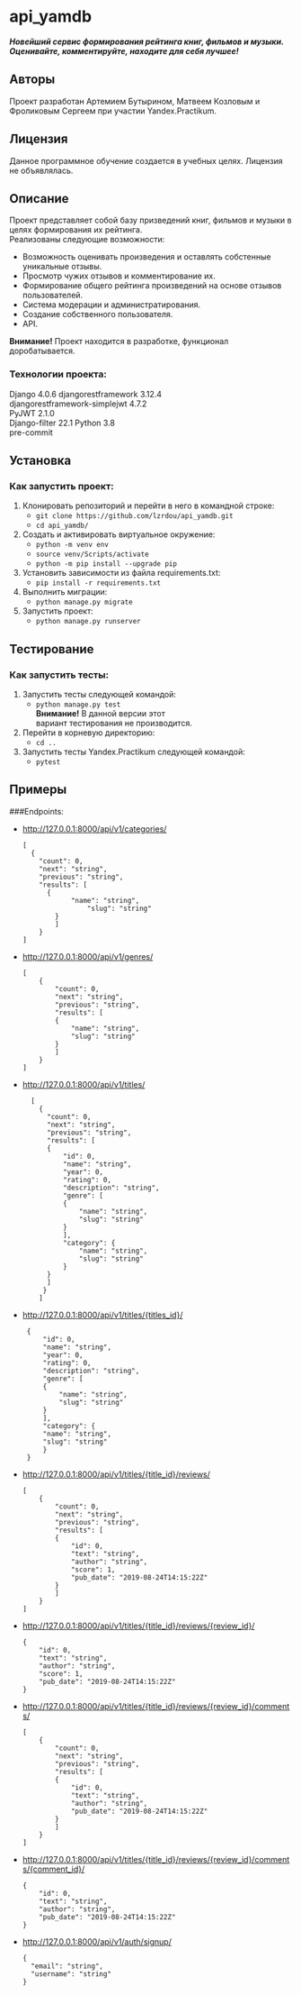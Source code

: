 
# api_yamdb
***Новейший сервис формирования рейтинга книг, фильмов и музыки.***  
***Оценивайте, комментируйте, находите для себя лучшее!*** 
## Авторы
Проект разработан Артемием Бутырином, Матвеем Козловым и Фроликовым Сергеем при участии Yandex.Practikum.  
## Лицензия
Данное программное обучение создается в учебных целях. Лицензия не объявлялась.  
  
## Описание
Проект представляет собой базу призведений книг, фильмов и музыки в целях формирования их рейтинга.  
Реализованы следующие возможности:  
 * Возможность оценивать произведения и оставлять собстенные уникальные отзывы.  
 * Просмотр чужих отзывов и комментирование их.  
 * Формирование общего рейтинга произведений на основе отзывов пользователей.  
 * Система модерации и администратирования.
 * Создание собственного пользователя.    
 * API.
    
**Внимание!** Проект находится в разработке, функционал доробатывается.
### Технологии проекта:
Django 4.0.6 
djangorestframework 3.12.4  
djangorestframework-simplejwt 4.7.2   
PyJWT 2.1.0  
Django-filter 22.1 
Python 3.8  
pre-commit
  
  
## Установка
### Как запустить проект:
1. Клонировать репозиторий и перейти в него в командной строке:
    * ```git clone https://github.com/lzrdou/api_yamdb.git```
	* ```cd api_yamdb/```
2. Cоздать и активировать виртуальное окружение:
	* ```python -m venv env```
	* ```source venv/Scripts/activate```
	* ```python -m pip install --upgrade pip```
3. Установить зависимости из файла requirements.txt:
	* ```pip install -r requirements.txt```
4. Выполнить миграции:
	* ```python manage.py migrate```
6. Запустить проект:
	* ```python manage.py runserver```
## Тестирование
### Как запустить тесты:
1. Запустить тесты следующей командой:
    * ```python manage.py test ```  
**Внимание!** В данной версии этот  
вариант тестирования не производится.
2. Перейти в корневую директорию:
    * ```cd ..```
3. Запустить тесты Yandex.Practikum следующей командой:
    * ```pytest ```
 
## Примеры  
###Endpoints:
* http://127.0.0.1:8000/api/v1/categories/  
 	```
 	[
  	  {
  	    "count": 0,
  	    "next": "string",
  	    "previous": "string",
   	    "results": [
    	  {
     			"name": "string",
    	    		"slug": "string"
    	 	}
    	 	]
  	    }
 	]
  ```
* http://127.0.0.1:8000/api/v1/genres/  
 	```
 	[
  		{
  		 	"count": 0,
  			"next": "string",
  			"previous": "string",
   		 	"results": [
    	 	{
     			"name": "string",
    	    	"slug": "string"
    	 	}
    	 	]
  	    }
 	]
  ```
* http://127.0.0.1:8000/api/v1/titles/  
  ```
	[
	  {
    	"count": 0,
    	"next": "string",
    	"previous": "string",
   	    "results": [
      	{
        	"id": 0,
        	"name": "string",
       	    "year": 0,
        	"rating": 0,
        	"description": "string",
        	"genre": [
          	{
            	"name": "string",
            	"slug": "string"
          	}
        	],
        	"category": {
          		"name": "string",
          		"slug": "string"
        	}
      	}
   	    ]
  	   }
	  ]
  ```
* http://127.0.0.1:8000/api/v1/titles/{titles_id}/  
   ```
	{
  		"id": 0,
  		"name": "string",
  		"year": 0,
  		"rating": 0,
  		"description": "string",
  		"genre": [
    	{
      		"name": "string",
      		"slug": "string"
    	}
  		],
  		"category": {
    	"name": "string",
    	"slug": "string"
  		}
	}
   ```
* http://127.0.0.1:8000/api/v1/titles/{title_id}/reviews/  
	``` 
	[
  		{
   	 		"count": 0,
    		"next": "string",
    		"previous": "string",
    		"results": [
      		{
        		"id": 0,
        		"text": "string",
        		"author": "string",
        		"score": 1,
        		"pub_date": "2019-08-24T14:15:22Z"
      		}
    		]
  		}
	] 
   ```
* http://127.0.0.1:8000/api/v1/titles/{title_id}/reviews/{review_id}/  
	```
	{
  		"id": 0,
  		"text": "string",
  		"author": "string",
  		"score": 1,
  		"pub_date": "2019-08-24T14:15:22Z"
	}
	```
* http://127.0.0.1:8000/api/v1/titles/{title_id}/reviews/{review_id}/comments/
	```
	[
  		{
    		"count": 0,
    		"next": "string",
    		"previous": "string",
    		"results": [
      		{
        		"id": 0,
        		"text": "string",
        		"author": "string",
        		"pub_date": "2019-08-24T14:15:22Z"
      		}
    		]
  		}
	]
  ```  
 * http://127.0.0.1:8000/api/v1/titles/{title_id}/reviews/{review_id}/comments/{comment_id}/
	```
	{
  		"id": 0,
  		"text": "string",
  		"author": "string",
  		"pub_date": "2019-08-24T14:15:22Z"
	}
  	``` 
* http://127.0.0.1:8000/api/v1/auth/signup/  
	```
    {
      "email": "string",
      "username": "string"  
    }
    ```

